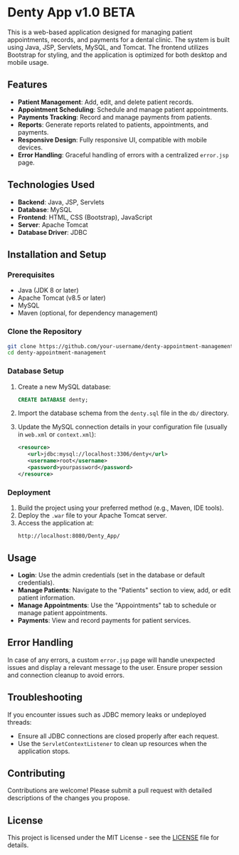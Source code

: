 # Denty App v1.0 BETA

This is a web-based application designed for managing patient appointments, records, and payments for a dental clinic. The system is built using Java, JSP, Servlets, MySQL, and Tomcat. The frontend utilizes Bootstrap for styling, and the application is optimized for both desktop and mobile usage.

## Features

- **Patient Management**: Add, edit, and delete patient records.
- **Appointment Scheduling**: Schedule and manage patient appointments.
- **Payments Tracking**: Record and manage payments from patients.
- **Reports**: Generate reports related to patients, appointments, and payments.
- **Responsive Design**: Fully responsive UI, compatible with mobile devices.
- **Error Handling**: Graceful handling of errors with a centralized `error.jsp` page.

## Technologies Used

- **Backend**: Java, JSP, Servlets
- **Database**: MySQL
- **Frontend**: HTML, CSS (Bootstrap), JavaScript
- **Server**: Apache Tomcat
- **Database Driver**: JDBC

## Installation and Setup

### Prerequisites

- Java (JDK 8 or later)
- Apache Tomcat (v8.5 or later)
- MySQL
- Maven (optional, for dependency management)

### Clone the Repository

```bash
git clone https://github.com/your-username/denty-appointment-management.git
cd denty-appointment-management
```

### Database Setup

1. Create a new MySQL database:
   ```sql
   CREATE DATABASE denty;
   ```
2. Import the database schema from the `denty.sql` file in the `db/` directory.

3. Update the MySQL connection details in your configuration file (usually in `web.xml` or `context.xml`):
   ```xml
   <resource>
      <url>jdbc:mysql://localhost:3306/denty</url>
      <username>root</username>
      <password>yourpassword</password>
   </resource>
   ```

### Deployment

1. Build the project using your preferred method (e.g., Maven, IDE tools).
2. Deploy the `.war` file to your Apache Tomcat server.
3. Access the application at:
   ```
   http://localhost:8080/Denty_App/
   ```

## Usage

- **Login**: Use the admin credentials (set in the database or default credentials).
- **Manage Patients**: Navigate to the "Patients" section to view, add, or edit patient information.
- **Manage Appointments**: Use the "Appointments" tab to schedule or manage patient appointments.
- **Payments**: View and record payments for patient services.

## Error Handling

In case of any errors, a custom `error.jsp` page will handle unexpected issues and display a relevant message to the user. Ensure proper session and connection cleanup to avoid errors.

## Troubleshooting

If you encounter issues such as JDBC memory leaks or undeployed threads:
- Ensure all JDBC connections are closed properly after each request.
- Use the `ServletContextListener` to clean up resources when the application stops.

## Contributing

Contributions are welcome! Please submit a pull request with detailed descriptions of the changes you propose.

## License

This project is licensed under the MIT License - see the [LICENSE](LICENSE) file for details.
